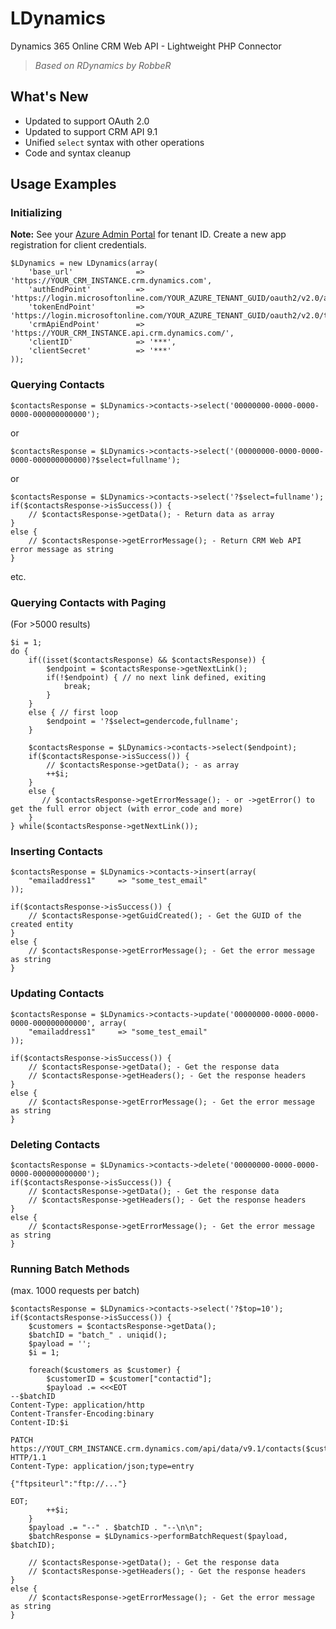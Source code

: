 # LDynamics
Dynamics 365 Online CRM Web API - Lightweight PHP Connector

> *Based on RDynamics by RobbeR*

## What's New
* Updated to support OAuth 2.0
* Updated to support CRM API 9.1
* Unified `select` syntax with other operations
* Code and syntax cleanup

## Usage Examples
### Initializing
**Note:** See your [Azure Admin Portal](https://aad.portal.azure.com/#blade/Microsoft_AAD_IAM/ActiveDirectoryMenuBlade/RegisteredApps) for tenant ID. Create a new app registration for client credentials.

    $LDynamics = new LDynamics(array(
        'base_url'              => 'https://YOUR_CRM_INSTANCE.crm.dynamics.com',
        'authEndPoint'          => 'https://login.microsoftonline.com/YOUR_AZURE_TENANT_GUID/oauth2/v2.0/authorize',
        'tokenEndPoint'         => 'https://login.microsoftonline.com/YOUR_AZURE_TENANT_GUID/oauth2/v2.0/token',
        'crmApiEndPoint'        => 'https://YOUR_CRM_INSTANCE.api.crm.dynamics.com/',
        'clientID'              => '***', 
        'clientSecret'          => '***'
    ));

### Querying Contacts

    $contactsResponse = $LDynamics->contacts->select('00000000-0000-0000-0000-000000000000');

or

    $contactsResponse = $LDynamics->contacts->select('(00000000-0000-0000-0000-000000000000)?$select=fullname');
    
or

    $contactsResponse = $LDynamics->contacts->select('?$select=fullname');
    if($contactsResponse->isSuccess()) {
        // $contactsResponse->getData(); - Return data as array
    }
    else {
        // $contactsResponse->getErrorMessage(); - Return CRM Web API error message as string
    }
    
etc.

### Querying Contacts with Paging
(For >5000 results)

    $i = 1;
    do {
        if((isset($contactsResponse) && $contactsResponse)) {
            $endpoint = $contactsResponse->getNextLink();
            if(!$endpoint) { // no next link defined, exiting
                break;
            }
        }
        else { // first loop
            $endpoint = '?$select=gendercode,fullname';
        }

        $contactsResponse = $LDynamics->contacts->select($endpoint);
        if($contactsResponse->isSuccess()) {
            // $contactsResponse->getData(); - as array
            ++$i;
        }
        else {
           // $contactsResponse->getErrorMessage(); - or ->getError() to get the full error object (with error_code and more)
        }
    } while($contactsResponse->getNextLink());

### Inserting Contacts

    $contactsResponse = $LDynamics->contacts->insert(array(
        "emailaddress1"     => "some_test_email"
    ));

    if($contactsResponse->isSuccess()) {
        // $contactsResponse->getGuidCreated(); - Get the GUID of the created entity
    }
    else {
        // $contactsResponse->getErrorMessage(); - Get the error message as string
    }

### Updating Contacts

    $contactsResponse = $LDynamics->contacts->update('00000000-0000-0000-0000-000000000000', array(
        "emailaddress1"     => "some_test_email"
    ));

    if($contactsResponse->isSuccess()) {
        // $contactsResponse->getData(); - Get the response data
        // $contactsResponse->getHeaders(); - Get the response headers
    }
    else {
        // $contactsResponse->getErrorMessage(); - Get the error message as string
    }

### Deleting Contacts

    $contactsResponse = $LDynamics->contacts->delete('00000000-0000-0000-0000-000000000000');
    if($contactsResponse->isSuccess()) {
        // $contactsResponse->getData(); - Get the response data
        // $contactsResponse->getHeaders(); - Get the response headers
    }
    else {
        // $contactsResponse->getErrorMessage(); - Get the error message as string
    }

### Running Batch Methods 
(max. 1000 requests per batch)

    $contactsResponse = $LDynamics->contacts->select('?$top=10');
    if($contactsResponse->isSuccess()) {
        $customers = $contactsResponse->getData();
        $batchID = "batch_" . uniqid();
        $payload = '';
        $i = 1;

        foreach($customers as $customer) {
            $customerID = $customer["contactid"];
            $payload .= <<<EOT
    --$batchID
    Content-Type: application/http
    Content-Transfer-Encoding:binary
    Content-ID:$i

    PATCH https://YOUT_CRM_INSTANCE.crm.dynamics.com/api/data/v9.1/contacts($customerID) HTTP/1.1
    Content-Type: application/json;type=entry

    {"ftpsiteurl":"ftp://..."}

    EOT;
            ++$i;
        }
        $payload .= "--" . $batchID . "--\n\n";
        $batchResponse = $LDynamics->performBatchRequest($payload, $batchID);

        // $contactsResponse->getData(); - Get the response data
        // $contactsResponse->getHeaders(); - Get the response headers
    }
    else {
        // $contactsResponse->getErrorMessage(); - Get the error message as string
    }



